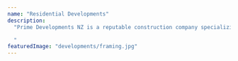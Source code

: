 ```yaml
---
name: "Residential Developments"
description:
  "Prime Developments NZ is a reputable construction company specializing in high-quality residential and commercial developments across New Zealand. With a focus on innovation, sustainability, and superior craftsmanship, they exceed expectations with diverse projects like luxury homes, apartments, offices, and retail spaces. Known for quality, attention to detail, and customer satisfaction, Prime Developments NZ collaborates closely with clients and stakeholders to tailor projects to specific needs. As a leading construction company, they set new industry standards, delivering exceptional developments that contribute to community growth and development.

  "
featuredImage: "developments/framing.jpg"
---
```

